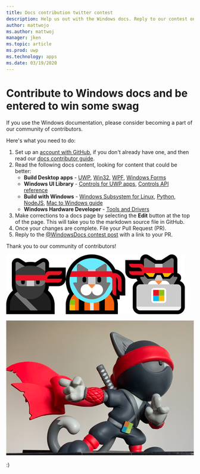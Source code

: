 ```yaml
---
title: Docs contribution twitter contest
description: Help us out with the Windows docs. Reply to our contest on the WindowsDocs twitter and we'll add you to the swag raffle.
author: mattwojo 
ms.author: mattwoj 
manager: jken
ms.topic: article
ms.prod: uwp
ms.technology: apps
ms.date: 03/19/2020
---
```


# Contribute to Windows docs and be entered to win some swag

If you use the Windows documentation, please consider becoming a part of our community of contributors.

Here's what you need to do:

1. Set up an [account with GitHub](https://github.com/join), if you don't already have one, and then read our [docs contributor guide](/contribute/).
2. Read the following docs content, looking for content that could be better:
    - **Build Desktop apps** - [UWP](/windows/uwp/), [Win32](/windows/win32/), [WPF](/dotnet/framework/wpf/), [Windows Forms](/dotnet/framework/winforms/)
    - **Windows UI Library** - [Controls for UWP apps](/windows/uwp/design/controls-and-patterns/), [Controls API reference](/uwp/api/microsoft.ui.xaml.controls)
    - **Build with Windows** - [Windows Subsystem for Linux](/windows/wsl/about), [Python](./python/index.yml), [NodeJS](./nodejs/index.yml), [Mac to Windows guide](./dev-environment/mac-to-windows.md)
    - **Windows Hardware Developer** - [Tools and Drivers](/windows-hardware/drivers/)
3. Make corrections to a docs page by selecting the **Edit** button at the top of the page. This will take you to the markdown source file in GitHub.
4. Once your changes are complete. File your Pull Request (PR).
5. Reply to the [@WindowsDocs contest post](https://twitter.com/WindowsDocs/status/1242088720209268736) with a link to your PR.

Thank you to our community of contributors!

![Windows Ninja Cat](images/ninjacat-emoji.png)

![Windows Ninja Cat statue](images/ninjacat-statue.png)

:)